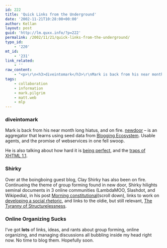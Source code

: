 ```yaml
---
id: 222
title: 'Quick Links from the Underground'
date: '2002-11-21T10:28:00+00:00'
author: Kellan
layout: post
guid: 'http://lm.quxx.info/?p=222'
permalink: /2002/11/21/quick-links-from-the-underground/
typo_id:
    - '220'
mt_id:
    - '231'
link_related:
    - ''
raw_content:
    - "<p>\r\n<h3>diveintomark</h3>\r\nMark is back from his near month long hiatus, and on fire.\r\n</p>\r\n<p>\r\n<a\r\nhref=\\\"http://diveintomark.org/archives/2002/11/20.html#new_reading\\\">newdoor</a> \r\n- is an aggregator that learns using seed data from <a\r\nhref=\\\"http://www.myelin.co.nz/ecosystem/\\\">Blogging Ecosystem</a>.  Usable\r\nagents, and the promise of webservices in one fell swoop.\r\n</p>\r\n<p>\r\nHe is also talking about how hard it is \r\n<a href=\\\"http://ln.hixie.ch/?start=1037595583&count=1\\\">being perfect</a>, \r\nand the \r\n<a\r\nhref=\\\"http://diveintomark.org/archives/2002/11/21.html#a_warning_to_others\\\">traps\r\nof XHTML 1.1</a>.\r\n</p>\r\n<p>\r\n<h3>Shirky</h3>\r\nOver at the boingboing guest blog, Clay Shirky has also been on fire.\r\n</p>\r\n<p>\r\nContinueing the theme of group forming found in new door, Shirky hilights\r\nseminal documents in 3 online communities (LambdaMOO, Slashdot, and Wikipedia), in his\r\npost \r\n<a href=\\\"http://boingboing.net/text/2002_11_17_guestbar.html\\\">Morning constitutional</a>(scroll down), links to work on <a\r\nhref=\\\"http://interconnected.org/home/2002_11_17_archive.shtml#85692756\\\">developing\r\na social rhetoric</a>, and links to the oldie, but still relevant, <a\r\nhref=\\\"http://flag.blackened.net/revolt/hist_texts/structurelessness.html\\\">The\r\nTyranny of Structurelessness</a>.\r\n</p>\r\n<p>\r\n<h3>Online Organizing Sucks</h3>\r\nI\\'ve got <b>lots</b> of links, ideas, and rants about group forming, online organizing, and managing discussions all bubbling inside my head right now.  No time to blog them.  Hopefully soon.\r\n</p>"
tags:
    - collaboration
    - information
    - mark.pilgrim
    - matt.web
    - mlp
---
```


### diveintomark

Mark is back from his near month long hiatus, and on fire. [newdoor](http://diveintomark.org/archives/2002/11/20.html#new_reading) – is an aggregator that learns using seed data from [Blogging Ecosystem](http://www.myelin.co.nz/ecosystem/). Usable agents, and the promise of webservices in one fell swoop.

He is also talking about how hard it is [being perfect](http://ln.hixie.ch/?start=1037595583&count=1), and the [traps of XHTML 1.1](http://diveintomark.org/archives/2002/11/21.html#a_warning_to_others).

### Shirky

Over at the boingboing guest blog, Clay Shirky has also been on fire. Continueing the theme of group forming found in new door, Shirky hilights seminal documents in 3 online communities (LambdaMOO, Slashdot, and Wikipedia), in his post [Morning constitutional](http://boingboing.net/text/2002_11_17_guestbar.html)(scroll down), links to work on [developing a social rhetoric](http://interconnected.org/home/2002_11_17_archive.shtml#85692756), and links to the oldie, but still relevant, [The Tyranny of Structurelessness](http://flag.blackened.net/revolt/hist_texts/structurelessness.html).

### Online Organizing Sucks

I’ve got **lots** of links, ideas, and rants about group forming, online organizing, and managing discussions all bubbling inside my head right now. No time to blog them. Hopefully soon. 